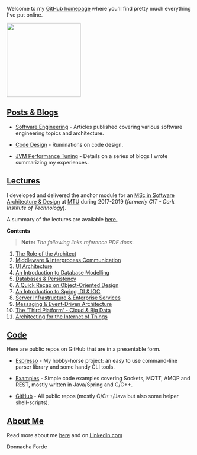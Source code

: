 

Welcome to my [GitHub homepage](https://donnachaforde.github.io) where you'll find pretty much everything I've put online. 

<img src="https://media.licdn.com/dms/image/C4E03AQHNpRCvTr_urQ/profile-displayphoto-shrink_200_200/0/1624951213749?e=1698278400&v=beta&t=EfuSoETTBJhTzcQvV84t0Bg9cp-r7EuNHXOUnjzfF-8" width="200" height="200" />








## [Posts & Blogs](https://donnachaforde.github.io/blogs+posts)

* [Software Engineering](./blogs%2Bposts/software-engineering) - Articles published covering various software engineering topics and architecture. 

* [Code Design](./blogs%2Bposts/code-design) - Ruminations on code design. 

* [JVM Performance Tuning](./blogs%2Bposts/jvm-performance-tuning) - Details on a series of blogs I wrote summarizing my experiences. 


## [Lectures](https://donnachaforde.github.io/lectures/)

 I developed and delivered the anchor module for an [MSc in Software Architecture & Design](https://www.mtu.ie/courses/crksade9/) at [MTU](https://www.mtu.ie/) during 2017-2019 (_formerly CIT - Cork Institute of Technology_).  
 
 A summary of the lectures are available [here.](./lectures/README.md)

**Contents**

 >**Note:**
_The following links reference PDF docs._

1. [The Role of the Architect](lectures/published/01%20-%20The%20Role%20of%20the%20Architect.pdf)
2. [Middleware & Interprocess Communication](lectures/published/02%20-%20Middleware%20%26%20Interprocess%20Communication.pdf)
3. [UI Architecture](lectures/published/03%20-%20UI%20Architecture.pdf)
4. [An Introduction to Database Modelling](lectures/published/04%20-%20An%20Introduction%20to%20Database%20Modelling.pdf)
5. [Databases & Persistency](lectures/published/05%20-%20Databases%20%26%20Persistency.pdf)
6. [A Quick Recap on Object-Oriented Design](lectures/published/06%20-%20A%20Quick%20Recap%20on%20Object-Oriented%20Design.pdf)
7. [An Introduction to Spring, DI & IOC](lectures/published/07%20-%20An%20Introduction%20to%20Spring%2C%20DI%20%26%20IOC.pdf) 
8. [Server Infrastructure & Enterprise Services](lectures/published/08%20-%20Server%20Infrastructure%20%26%20Enterprise%20Services.pdf)
9. [Messaging & Event-Driven Architecture](lectures/published/09%20-%20Messaging%20%26%20Event-Driven%20Architecture.pdf)
10. [The 'Third Platform' - Cloud & Big Data](lectures/published/10%20-%20The%20Third%20Platform%20-%20Cloud%20%26%20Big%20Data.pdf)
11. [Architecting for the Internet of Things](lectures/published/11%20-%20Architecting%20for%20the%20Internet%20of%20Things%20(IoT).pdf)



## [Code](https://github.com/donnachaforde?tab=repositories&q=&type=public&language=&sort=) 
Here are public repos on GitHub that are in a presentable form.

* [Espresso](https://github.com/donnachaforde?tab=repositories&q=espresso&type=public&language=&sort=) - My hobby-horse project: an easy to use command-line parser library and some handy CLI tools. 

* [Examples](https://github.com/donnachaforde?tab=repositories&q=example&type=public&language=&sort=) - Simple code examples covering Sockets, MQTT, AMQP and REST, mostly written in Java/Spring and C/C++.  

* [GitHub](https://github.com/donnachaforde) - All public repos (mostly C/C++/Java but also some helper shell-scripts).



## [About Me](https://about.me/donnacha.forde)
Read more about me [here](about.md) and on [LinkedIn.com](https://www.linkedin.com/in/donnachaforde/)


Donnacha Forde


